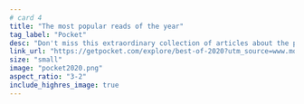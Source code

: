 ```yaml
---
# card 4
title: "The most popular reads of the year"
tag_label: "Pocket"
desc: "Don't miss this extraordinary collection of articles about the people, events, and, yes, the virus that shaped a year we will never forget."
link_url: "https://getpocket.com/explore/best-of-2020?utm_source=www.mozilla.org&utm_medium=referral&utm_campaign=homepage&utm_content=card"
size: "small"
image: "pocket2020.png"
aspect_ratio: "3-2"
include_highres_image: true
---
```

